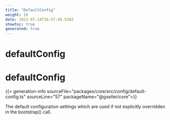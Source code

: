 ```yaml
---
title: "DefaultConfig"
weight: 10
date: 2023-07-14T16:57:49.530Z
showtoc: true
generated: true
---
```

<!-- This file was generated from the Vendure source. Do not modify. Instead, re-run the "docs:build" script -->

# defaultConfig
<div class="symbol">


# defaultConfig

{{< generation-info sourceFile="packages/core/src/config/default-config.ts" sourceLine="57" packageName="@gseller/core">}}

The default configuration settings which are used if not explicitly overridden in the bootstrap() call.

</div>
